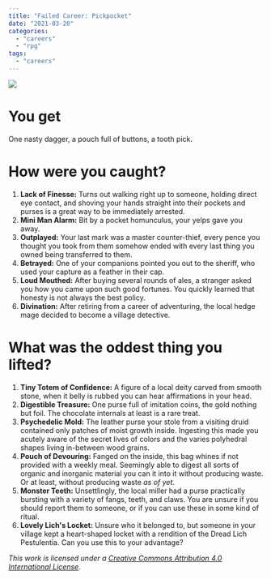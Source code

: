 ```yaml
---
title: "Failed Career: Pickpocket"
date: "2021-03-20"
categories: 
  - "careers"
  - "rpg"
tags: 
  - "careers"
---
```


![](https://www.pngitem.com/pimgs/m/510-5108906_open-book-clip-art-medieval-medieval-lawyer-hd.png)

# You get

One nasty dagger, a pouch full of buttons, a tooth pick.

# How were you caught?

1. **Lack of Finesse:** Turns out walking right up to someone, holding direct eye contact, and shoving your hands straight into their pockets and purses is a great way to be immediately arrested.
2. **Mini Man Alarm:** Bit by a pocket homunculus, your yelps gave you away.
3. **Outplayed:** Your last mark was a master counter-thief, every pence you thought you took from them somehow ended with every last thing you owned being transferred to them.
4. **Betrayed:** One of your companions pointed you out to the sheriff, who used your capture as a feather in their cap.
5. **Loud Mouthed:** After buying several rounds of ales, a stranger asked you how you came upon such good fortunes. You quickly learned that honesty is not always the best policy.
6. **Divination:** After retiring from a career of adventuring, the local hedge mage decided to become a village detective.

# What was the oddest thing you lifted?

1. **Tiny Totem of Confidence:** A figure of a local deity carved from smooth stone, when it belly is rubbed you can hear affirmations in your head.
2. **Digestible Treasure:** One purse full of imitation coins, the gold nothing but foil. The chocolate internals at least is a rare treat.
3. **Psychedelic Mold:** The leather purse your stole from a visiting druid contained only patches of moist growth inside. Ingesting this made you acutely aware of the secret lives of colors and the varies polyhedral shapes living in-between wood grains.
4. **Pouch of Devouring:** Fanged on the inside, this bag whines if not provided with a weekly meal. Seemingly able to digest all sorts of organic and inorganic material you can it into it without producing waste. Or at least, without producing waste _as of yet_.
5. **Monster Teeth:** Unsettlingly, the local miller had a purse practically bursting with a variety of fangs, teeth, and claws. You are unsure if you should report them to someone, or if you can use these in some kind of ritual.
6. **Lovely Lich's Locket:** Unsure who it belonged to, but someone in your village kept a heart-shaped locket with a rendition of the Dread Lich Pestulentia. Can you use this to your advantage?

_This work is licensed under a [Creative Commons Attribution 4.0 International License](http://creativecommons.org/licenses/by/4.0/)._
